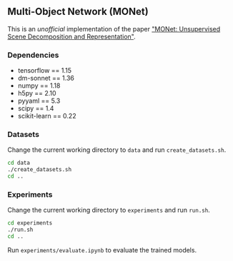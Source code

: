 ## Multi-Object Network (MONet)

This is an <em>unofficial</em> implementation of the paper ["MONet: Unsupervised Scene Decomposition and Representation"](https://arxiv.org/abs/1901.11390).

### Dependencies

- tensorflow == 1.15
- dm-sonnet == 1.36
- numpy == 1.18
- h5py == 2.10
- pyyaml == 5.3
- scipy == 1.4
- scikit-learn == 0.22

### Datasets

Change the current working directory to `data` and run `create_datasets.sh`.

```bash
cd data
./create_datasets.sh
cd ..
```

### Experiments

Change the current working directory to `experiments` and run `run.sh`.

```bash
cd experiments
./run.sh
cd ..
```

Run `experiments/evaluate.ipynb` to evaluate the trained models.
